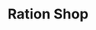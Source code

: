 ---
title: "Ration Shop"
url: /maravanthuruthu/ration-shop-ettumanoor-ernakulam-road/
shop: convenience
---